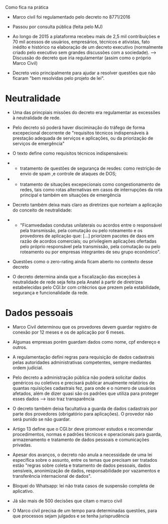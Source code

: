 Como fica na prática

* Marco civil foi regulamentado pelo decreto no 8771/2016 

* Passou por consulta pública (feita pelo MJ)

* Ao longo de 2015 a plataforma recebeu mais de 2,5 mil contribuições e 70 mil acessos de usuários, empresários, técnicos e ativistas, fato inédito e histórico na elaboração de um decreto executivo (normalmente criado pelo executivo sem grandes discussões com a sociedade). --> Discussão do decreto que iria regulamentar (assim como o próprio Marco Civil)

* Decreto veio principalmente para ajudar a resolver questões que não ficaram "bem resolvidas pelo projeto de lei".

# Neutralidade

* Uma das princpiais missões do decreto era regulamentar as excessões à neutralidade de rede.

* Pelo decreto só poderá haver disciminação do tráfego de forma excepecional decorrente de "requisitos técnicos indispensáveis à prestação adequada de serviços e aplicações, ou da priorização de serviços de emergência"

* O texto define como requisitos técnicos indispensáveis:
* * tratamento de questões de segurança de resdes: como restrição de envio de spam ,e controle de ataques de DOS;
* * tratamento de situações excepecionais como congestionamento de redes, tais como rotas alternativas em casos de interrupções da rota principal e também em situações de emergência

* Decreto também deixa mais claro as diretrizes que norteiam a aplicação do conceito de neutralidade: 
* * "Ficamvedadas condutas unilaterais ou acordos entre o responsável pela transmissão, pela comutação ou pelo roteamento e os provedores de aplicação que: [...] priorizem pacotes de daos em razão de acordos comerciais; ou privilegiem aplicações ofertadas pelo próprio responsável pela transmissão, pela comutação ou pelo roteamento ou por empresas integrantes de seu grupo econômico".

* Questões como o zero-rating  ainda ficam aberto no contexto desse decreto

* O decreto determina ainda que a fiscalização das exceções à neutralidade de rede seja feita pela Anatel à partir de diretrizes estabelecidas pelo CGI.br com critécrios que prezem pela estabilidade, segurança e funcionalidade da rede.

# Dados pessoais

* Marco Civil determinou que os provedores devem guardar registro de conexão por 12 meses e os de aplicação por 6 meses.

* Algumas empresas porém guardam dados como nome, cpf endereço e outros.

* A regulamentação defini regras para requisição de dados cadastrais pelas autoridades administrativas competentes, sempre mediantes ordem judicial.

* Pelo decreto a administração pública não poderá solicitar dados genéricos ou coletivos e precisará publicar anualmente relatórios de quantas rquisições cadastrais fez, para onde e o número de usuários afetados, além de dizer quasi são os padrões que utiliza para proteger esses dados --> isso traz transparência

* O decreto também deixa facultativa a guarda de dados cadastrais por parte dos provedores  (obrigatório para aplicações). O provedor não será punido se não guardar.

* Artigo 13 define que o CGI.br deve promover estudos e recomendar procedimentos, normas e padrões técnicos e operacionais para guarda, armazenamento e tratamento de dados pessoais e comunicações privadas.

* Apesar dos avanços, o decreto não anula a necessidade de uma lei específica sobre o assunto, entre os temas que precisam ser tratados estão "regras sobre coleta e tratamento de dados pessoais, dados sensíveis, anonimização de dados, responsabilidade por vazamentos e transferência internacional de dados".

* Bloquei do Whatsapp: lei não trata casos de suspensão completa de aplicativo. 

* Já são mais de 500 decisões que citam o marco civil

* O Marco civil precisa de um tempo para determinadas questões, para que processos sejam julgados e se tenha jurisprudência 

